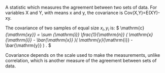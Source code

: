 A statistic which measures the agreement between two sets of data. For
variables X and Y, with means x and y, the covariance is
Cov(X,Y)=E(XY)-xy.

The covariance of two samples of equal size $x_{i}, y_{i}$ is:
$ \mathrm{c}_{\mathrm{xy}} = \sum _{\mathrm{i}} \frac{1}{\mathrm{n}}
( \mathrm{x}_{\mathrm{i}} - \bar{\mathrm{x}} )( \mathrm{y}_{\mathrm{i}} -
\bar{\mathrm{y}} ) . $

Covariance depends on the scale used to make the measurements, unlike
correlation, which is another measure of the agreement between sets of
data.
